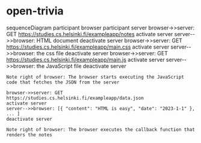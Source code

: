 ﻿# open-trivia

sequenceDiagram
    participant browser
    participant server
    browser->>server: GET https://studies.cs.helsinki.fi/exampleapp/notes
    activate server
    server-->>browser: HTML document
    deactivate server
    browser->>server: GET https://studies.cs.helsinki.fi/exampleapp/main.css
    activate server
    server-->>browser: the css file
    deactivate server
    browser->>server: GET https://studies.cs.helsinki.fi/exampleapp/main.js
    activate server
    server-->>browser: the JavaScript file
    deactivate server

    Note right of browser: The browser starts executing the JavaScript code that fetches the JSON from the server

    browser->>server: GET https://studies.cs.helsinki.fi/exampleapp/data.json
    activate server
    server-->>browser: [{ "content": "HTML is easy", "date": "2023-1-1" }, ... ]
    deactivate server

    Note right of browser: The browser executes the callback function that renders the notes
